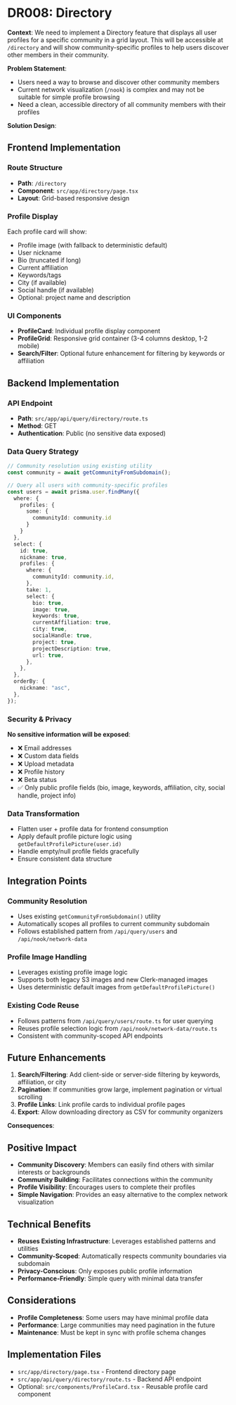 # DR008: Directory

**Context**: 
We need to implement a Directory feature that displays all user profiles for a specific community in a grid layout. This will be accessible at `/directory` and will show community-specific profiles to help users discover other members in their community.

**Problem Statement**:
- Users need a way to browse and discover other community members
- Current network visualization (`/nook`) is complex and may not be suitable for simple profile browsing
- Need a clean, accessible directory of all community members with their profiles

**Solution Design**:

## Frontend Implementation

### Route Structure
- **Path**: `/directory`
- **Component**: `src/app/directory/page.tsx`
- **Layout**: Grid-based responsive design

### Profile Display
Each profile card will show:
- Profile image (with fallback to deterministic default)
- User nickname
- Bio (truncated if long)
- Current affiliation
- Keywords/tags
- City (if available)
- Social handle (if available)
- Optional: project name and description

### UI Components
- **ProfileCard**: Individual profile display component
- **ProfileGrid**: Responsive grid container (3-4 columns desktop, 1-2 mobile)
- **Search/Filter**: Optional future enhancement for filtering by keywords or affiliation

## Backend Implementation

### API Endpoint
- **Path**: `src/app/api/query/directory/route.ts`
- **Method**: GET
- **Authentication**: Public (no sensitive data exposed)

### Data Query Strategy
```typescript
// Community resolution using existing utility
const community = await getCommunityFromSubdomain();

// Query all users with community-specific profiles
const users = await prisma.user.findMany({
  where: {
    profiles: {
      some: {
        communityId: community.id
      }
    }
  },
  select: {
    id: true,
    nickname: true,
    profiles: {
      where: {
        communityId: community.id,
      },
      take: 1,
      select: {
        bio: true,
        image: true,
        keywords: true,
        currentAffiliation: true,
        city: true,
        socialHandle: true,
        project: true,
        projectDescription: true,
        url: true,
      },
    },
  },
  orderBy: {
    nickname: "asc",
  },
});
```

### Security & Privacy
**No sensitive information will be exposed**:
- ❌ Email addresses
- ❌ Custom data fields
- ❌ Upload metadata
- ❌ Profile history
- ❌ Beta status
- ✅ Only public profile fields (bio, image, keywords, affiliation, city, social handle, project info)

### Data Transformation
- Flatten user + profile data for frontend consumption
- Apply default profile picture logic using `getDefaultProfilePicture(user.id)`
- Handle empty/null profile fields gracefully
- Ensure consistent data structure

## Integration Points

### Community Resolution
- Uses existing `getCommunityFromSubdomain()` utility
- Automatically scopes all profiles to current community subdomain
- Follows established pattern from `/api/query/users` and `/api/nook/network-data`

### Profile Image Handling
- Leverages existing profile image logic
- Supports both legacy S3 images and new Clerk-managed images
- Uses deterministic default images from `getDefaultProfilePicture()`

### Existing Code Reuse
- Follows patterns from `/api/query/users/route.ts` for user querying
- Reuses profile selection logic from `/api/nook/network-data/route.ts`
- Consistent with community-scoped API endpoints

## Future Enhancements
1. **Search/Filtering**: Add client-side or server-side filtering by keywords, affiliation, or city
2. **Pagination**: If communities grow large, implement pagination or virtual scrolling
3. **Profile Links**: Link profile cards to individual profile pages
4. **Export**: Allow downloading directory as CSV for community organizers

**Consequences**:

## Positive Impact
- **Community Discovery**: Members can easily find others with similar interests or backgrounds
- **Community Building**: Facilitates connections within the community
- **Profile Visibility**: Encourages users to complete their profiles
- **Simple Navigation**: Provides an easy alternative to the complex network visualization

## Technical Benefits
- **Reuses Existing Infrastructure**: Leverages established patterns and utilities
- **Community-Scoped**: Automatically respects community boundaries via subdomain
- **Privacy-Conscious**: Only exposes public profile information
- **Performance-Friendly**: Simple query with minimal data transfer

## Considerations
- **Profile Completeness**: Some users may have minimal profile data
- **Performance**: Large communities may need pagination in the future
- **Maintenance**: Must be kept in sync with profile schema changes

## Implementation Files
- `src/app/directory/page.tsx` - Frontend directory page
- `src/app/api/query/directory/route.ts` - Backend API endpoint
- Optional: `src/components/ProfileCard.tsx` - Reusable profile card component
